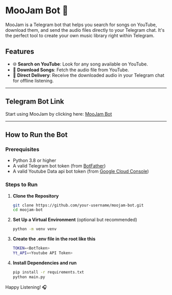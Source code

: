 # MooJam Bot 🎵

MooJam is a Telegram bot that helps you search for songs on YouTube, download them, and send the audio files directly to your Telegram chat. It's the perfect tool to create your own music library right within Telegram.

## Features
- 🌐 **Search on YouTube**: Look for any song available on YouTube.
- 🎵 **Download Songs**: Fetch the audio file from YouTube.
- 📩 **Direct Delivery**: Receive the downloaded audio in your Telegram chat for offline listening.

---

## Telegram Bot Link
Start using MooJam by clicking here: [MooJam Bot](https://t.me/MooJamBot)  

---

## How to Run the Bot

### Prerequisites
- Python 3.8 or higher
- A valid Telegram bot token (from [BotFather](https://t.me/botfather))
- A valid Youtube Data api bot token (from [Google Cloud Console](https://console.cloud.google.com/))

### Steps to Run
1. **Clone the Repository**  
   ```bash
   git clone https://github.com/your-username/moojam-bot.git
   cd moojam-bot
   ```

2. **Set Up a Virtual Environment** (optional but recommended)
    ```bash
    python -m venv venv
    ```

3. **Create the .env file in the root like this**
    ```bash
    TOKEN=<BotToken>
    Yt_API=<Youtube API Token>
    ```

4. **Install Dependencies and run**
    ```bash
    pip install -r requirements.txt
    python main.py
    ```

Happy Listening! 🎧